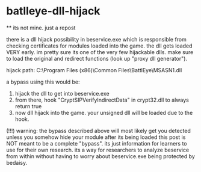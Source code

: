 # batlleye-dll-hijack
** its not mine. just a repost

there is a dll hijack possibility in beservice.exe which is responsible from checking certificates for modules loaded into the game.
the dll gets loaded VERY early. im pretty sure its one of the very few hijackable dlls.
make sure to load the original and redirect functions (look up "proxy dll generator").

hijack path: C:\Program Files (x86)\Common Files\BattlEye\MSASN1.dll

a bypass using this would be:
1. hijack the dll to get into beservice.exe
2. from there, hook "CryptSIPVerifyIndirectData" in crypt32.dll to always return true
3. now dll hijack into the game. your unsigned dll will be loaded due to the hook.

(!!!) warning: the bypass described above will most likely get you detected unless you somehow hide your module after its being loaded
this post is NOT meant to be a complete "bypass". its just information for learners to use for their own research.
its a way for researchers to analyze beservice from within without having to worry about beservice.exe being protected by bedaisy.
